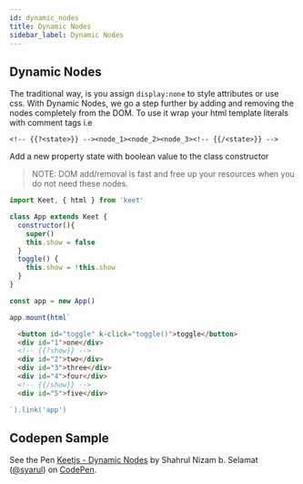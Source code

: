 ```yaml
---
id: dynamic_nodes
title: Dynamic Nodes
sidebar_label: Dynamic Nodes
---
```


## Dynamic Nodes

The traditional way, is you assign ```display:none``` to style attributes or use css. With Dynamic Nodes, we go a step further by adding and removing the nodes completely from the DOM. To use it wrap your html template literals with comment tags i.e 

```<!-- {{?<state>}} --><node_1><node_2><node_3><!-- {{/<state>}} -->```

Add a new property state with boolean value to the class constructor

> NOTE: DOM add/removal is fast and free up your resources when you do not need these nodes.

```js
import Keet, { html } from 'keet'

class App extends Keet {
  constructor(){
    super()
    this.show = false
  }
  toggle() {
    this.show = !this.show
  }
}

const app = new App()

app.mount(html`
```

```html
  <button id="toggle" k-click="toggle()">toggle</button>
  <div id="1">one</div>
  <!-- {{?show}} -->
  <div id="2">two</div>
  <div id="3">three</div>
  <div id="4">four</div>
  <!-- {{/show}} -->
  <div id="5">five</div>
```

```js
`).link('app')
```

## Codepen Sample

<p data-height="265" data-theme-id="dark" data-slug-hash="KxvYvo" data-default-tab="js,result" data-user="syarul" data-pen-title="Keetjs - Dynamic Nodes" class="codepen">See the Pen <a href="https://codepen.io/syarul/pen/KxvYvo/">Keetjs - Dynamic Nodes</a> by Shahrul Nizam b. Selamat (<a href="https://codepen.io/syarul">@syarul</a>) on <a href="https://codepen.io">CodePen</a>.</p>
<script async src="https://static.codepen.io/assets/embed/ei.js"></script>